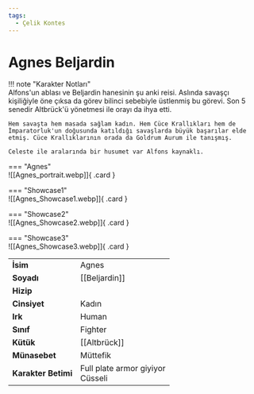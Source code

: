 ```yaml
---
tags:
  - Çelik Kontes
---  
```

# Agnes Beljardin  
  
<div class="grid" markdown>  
  
!!! note "Karakter Notları"  
	Alfons'un ablası ve Beljardin hanesinin şu anki reisi. Aslında savaşçı kişiliğiyle öne çıksa da görev bilinci sebebiyle üstlenmiş bu görevi. Son 5 senedir Altbrück'ü yönetmesi ile orayı da ihya etti.  
	  
	Hem savaşta hem masada sağlam kadın. Hem Cüce Krallıkları hem de İmparatorluk'un doğusunda katıldığı savaşlarda büyük başarılar elde etmiş. Cüce Krallıklarının orada da Goldrum Aurum ile tanışmış.  
	  
	Celeste ile aralarında bir husumet var Alfons kaynaklı.   
  
<div class="grid" markdown>  
  
=== "Agnes"  
	![[Agnes_portrait.webp]]{ .card }  
  
=== "Showcase1"  
	![[Agnes_Showcase1.webp]]{ .card }  
  
=== "Showcase2"  
	![[Agnes_Showcase2.webp]]{ .card }  
  
=== "Showcase3"  
	![[Agnes_Showcase3.webp]]{ .card }  
  
  
  
|  |  |  
|---|---|  
| **İsim** | Agnes |  
| **Soyadı** | [[Beljardin]] |  
| **Hizip** |  |  
| **Cinsiyet** | Kadın |  
| **Irk** | Human |  
| **Sınıf** | Fighter |  
| **Kütük** | [[Altbrück]] |  
| **Münasebet** | Müttefik |  
| **Karakter Betimi** | Full plate armor giyiyor<br>Cüsseli |  
</div></div>